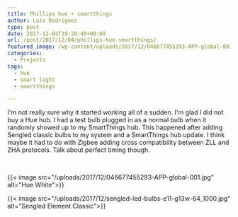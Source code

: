 ```yaml
---
title: Phillips hue + smartthings
author: Luis Rodriguez
type: post
date: 2017-12-04T19:28:40+00:00
url: /post/2017/12/04/phillips-hue-smartthings/
featured_image: /wp-content/uploads/2017/12/046677455293-APP-global-001.jpg
categories:
  - Projects
tags:
  - hue
  - smart light
  - smartthings

---
```

I'm not really sure why it started working all of a sudden. I'm glad I did not buy a Hue hub. I had a test bulb plugged in as a normal bulb when it randomly showed up to my SmartThings hub. This happened after adding Sengled classic bulbs to my system and a SmartThings hub update. I think maybe it had to do with Zigbee adding cross compatibility between ZLL and ZHA protocols. Talk about perfect timing though.

&nbsp;

{{< image src="/uploads/2017/12/046677455293-APP-global-001.jpg" alt="Hue White">}}

{{< image src="/uploads/2017/12/sengled-led-bulbs-e11-g13w-64_1000.jpg" alt="Sengled Element Classic">}}
